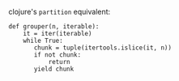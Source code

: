 clojure's `partition` equivalent:

    def grouper(n, iterable):
        it = iter(iterable)
        while True:
           chunk = tuple(itertools.islice(it, n))
           if not chunk:
               return
           yield chunk
